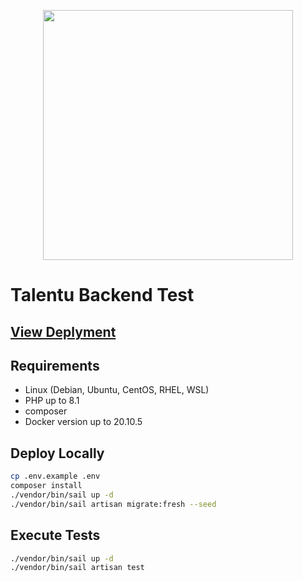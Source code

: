 <p align="center"><a href="https://laravel.com" target="_blank"><img src="https://raw.githubusercontent.com/laravel/art/master/logo-lockup/5%20SVG/2%20CMYK/1%20Full%20Color/laravel-logolockup-cmyk-red.svg" width="400"></a></p>

# Talentu Backend Test

## [View Deplyment](https://talentu-back.herokuapp.com/)

## Requirements
* Linux (Debian, Ubuntu, CentOS, RHEL, WSL)
* PHP up to 8.1
* composer
* Docker version up to 20.10.5
## Deploy Locally

```bash
cp .env.example .env
composer install
./vendor/bin/sail up -d
./vendor/bin/sail artisan migrate:fresh --seed
```


## Execute Tests

```bash
./vendor/bin/sail up -d
./vendor/bin/sail artisan test
```
